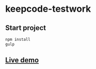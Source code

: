 # keepcode-testwork

## Start project
```sh
npm install
gulp
```

## [Live demo](http://front.demo-labprodazh.ru/test-keepcode/)

